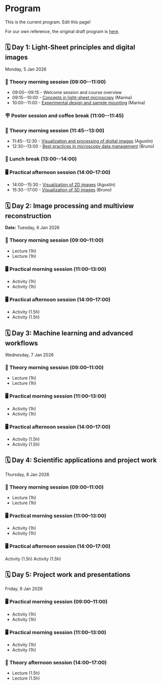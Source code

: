 # Program

This is the current program. Edit this page!

For our own reference, the original draft program is [here](draft_program.md).

## 🗓️ Day 1: Light-Sheet principles and digital images

Monday, 5 Jan 2026

### 🧠 Theory morning session (09:00--11:00)

- 09:00--09:15 - Welcome session and course overview
- 09:15--10:00 - [Concepts in light-sheet microscopy](talk_lightsheet_concepts.md) (Marina)
- 10:00--11:00 - [Experimental design and sample mounting](talk_experimental_design.md) (Marina)

### 🪧 Poster session and coffee break (11:00--11:45)

### 🧠 Theory morning session (11:45--13:00)

- 11:45--12:30 - [Visualization and processing of digital images](talk_digital_images.md) (Agustín)
- 12:30--13:00 - [Best practices in microscopy data management](talk_data_management.md) (Bruno)

### 🥗 Lunch break (13:00--14:00)

### 🖥️ Practical afternoon session (14:00–17:00)

- 14:00--15:30 - [Visualization of 2D images](practical_2d_visualization.md) (Agustín)
- 15:30--17:00 - [Visualization of 3D images](practical_3d_visualization.md) (Bruno)

## 🗓️ Day 2: Image processing and multiview reconstruction
**Date:** Tuesday, 6 Jan 2026

### 🧠 Theory morning session (09:00–11:00)
- Lecture (1h)
- Lecture (1h)

### 🖥️ Practical morning session (11:00–13:00)
- Activity (1h)
- Activity (1h)

### 🖥️ Practical afternoon session (14:00–17:00)
- Activity (1.5h)
- Activity (1.5h)

## 🗓️ Day 3: Machine learning and advanced workflows
Wednesday, 7 Jan 2026

### 🧠 Theory morning session (09:00–11:00)
- Lecture (1h)
- Lecture (1h)

### 🖥️ Practical morning session (11:00–13:00)
- Activity (1h)
- Activity (1h)

### 🖥️ Practical afternoon session (14:00–17:00)
- Activity (1.5h)
- Activity (1.5h)

## 🗓️ Day 4: Scientific applications and project work
Thursday, 8 Jan 2026

### 🧠 Theory morning session (09:00–11:00)
- Lecture (1h)
- Lecture (1h)

### 🖥️ Practical morning session (11:00–13:00)
- Activity (1h)
- Activity (1h)

### 🖥️ Practical afternoon session (14:00–17:00)
Activity (1.5h)
Activity (1.5h)

## 🗓️ Day 5: Project work and presentations
Friday, 9 Jan 2026

### 🖥️ Practical morning session (09:00–11:00)
- Activity (1h)
- Activity (1h)

### 🖥️ Practical morning session (11:00–13:00)
- Activity (1h)
- Activity (1h)

### 🧠 Theory afternoon session (14:00–17:00)
- Lecture (1.5h)
- Lecture (1.5h) 


